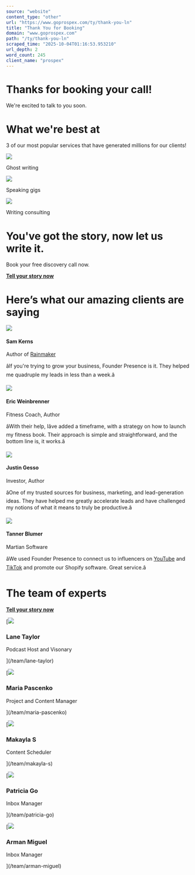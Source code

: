 ```yaml
---
source: "website"
content_type: "other"
url: "https://www.goprospex.com/ty/thank-you-ln"
title: "Thank You for Booking"
domain: "www.goprospex.com"
path: "/ty/thank-you-ln"
scraped_time: "2025-10-04T01:16:53.953210"
url_depth: 2
word_count: 245
client_name: "prospex"
---
```


# Thanks for booking your call!

We're excited to talk to you soon.

# What we're best at

3 of our most popular services that have generated millions for our clients!

![](https://cdn.prod.website-files.com/6418ca784cf9cb5c9d21c325/64218dd669e520da0ee98caf_FounderPresence_ghost.png)

Ghost writing

![](https://cdn.prod.website-files.com/6418ca784cf9cb5c9d21c325/641a24399b82581e1bf41fd8_founderpresence_speaking.png)

Speaking gigs

![](https://cdn.prod.website-files.com/6418ca784cf9cb5c9d21c325/641a2427ac3aee06a55e479c_founderpresence_consulting.png)

Writing consulting

# You've got the story, now let us write it.  
Book your free discovery call now.

[**Tell your story now**](https://calendly.com/founderpresence/intro)

# Here’s what our amazing clients are saying

![](https://cdn.prod.website-files.com/6418ca784cf9cb5c9d21c325/641a297fb8c40291fd14d41f_founderpresence_testimonial1.png)

#### Sam Kerns

Author of [Rainmaker](https://www.audible.com/author/Sam-Kerns/B01DG1PR66)

âIf you're trying to grow your business, Founder Presence is it. They helped me quadruple my leads in less than a week.â

![](https://cdn.prod.website-files.com/6418ca784cf9cb5c9d21c325/641a2a7d08477e25a07a30ce_founderpresence_testimonial2.png)

#### Eric Weinbrenner

Fitness Coach, Author

âWith their help, Iâve added a timeframe, with a strategy on how to launch my fitness book. Their approach is simple and straightforward, and the bottom line is, it works.â

![](https://cdn.prod.website-files.com/6418ca784cf9cb5c9d21c325/641a3ab20ec6db15163464ff_founderpresence_testimonial3.png)

#### Justin Gesso

Investor, Author

âOne of my trusted sources for business, marketing, and lead-generation ideas. They have helped me greatly accelerate leads and have challenged my notions of what it means to truly be productive.â

![](https://cdn.prod.website-files.com/6418ca784cf9cb5c9d21c325/641a5517028ac54690eaa558_tannerclear.png)

#### Tanner Blumer

Martian Software

âWe used Founder Presence to connect us to influencers on [YouTube](https://youtu.be/6wWbTvuUE9g?t=83) and [TikTok](https://www.tiktok.com/@ecomera/video/6928546001531833605?_d=secCgYIASAHKAESMgow4JFjXjzd35Ku9%2FQvQ5zc0LNV6wyX5hR3x5%2BpqoFr2OfU4wjWUQJT9U2I3jI3vt9tGgA%3D&_r=1&language=en&preview_pb=0&sec_user_id=MS4wLjABAAAAJbKPpsk0-JcEtxBE_VjjZSxkDPXsMHAmBhHPnxSh7UuyQB22-czoCxtPWuOEHrz-&share_item_id=6928546001531833605&share_link_id=25F1AA17-C44D-4FBF-B0F0-0E4E77D58EB8&source=h5_m&timestamp=1613531627&tt_from=copy&u_code=dgkb4ifh3223m9&user_id=6922627250685297669) and promote our Shopify software. Great service.â

# The team of experts

[**Tell your story now**](https://calendly.com/founderpresence/intro)

[![](https://cdn.prod.website-files.com/6418ca794cf9cb550021c355/6675aa395650e52519a6e2d2_prospex_LanePic.png)

### Lane Taylor

Podcast Host and Visonary

](/team/lane-taylor)

[![](https://cdn.prod.website-files.com/6418ca784cf9cb550021c355/6675aa0ce722ed86568f0fdd_prospex_mariaPic.png)

### Maria Pascenko

Project and Content Manager

](/team/maria-pascenko)

[![](https://cdn.prod.website-files.com/6418ca784cf9cb550021c355/6675a9f73900dca10d9e10b5_prospex_MaktPic.png)

### Makayla S

Content Scheduler

](/team/makayla-s)

[![](https://cdn.prod.website-files.com/6418ca784cf9cb550021c355/6675a47c555360846d759606_prospex_PatPic.png)

### Patricia Go

Inbox Manager

](/team/patricia-go)

[![](https://cdn.prod.website-files.com/6418ca784cf9cb550021c355/6675a3fd38154de7a05e4253_prospex_MIgelPic.png)

### Arman Miguel

Inbox Manager

](/team/arman-miguel)
